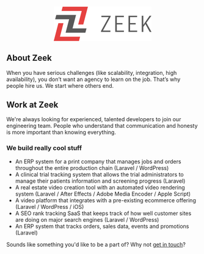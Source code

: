 <p align="center"><a href="https://zeek.com" target="_blank"><img src="https://github.com/zeekinteractive/.github/blob/main/docs/images/zeek_2048_D.png?raw=true" width="256"></a></p>

## About Zeek

When you have serious challenges (like scalability, integration, high availability), you don’t want an agency to learn on the job. That’s why people hire us. We start where others end. 

## Work at Zeek

We're always looking for experienced, talented developers to join our engineering team. People who understand that communication and honesty is more important than knowing everything.

### We build really cool stuff

- An ERP system for a print company that manages jobs and orders throughout the entire production chain (Laravel / WordPress)
- A clinical trial tracking system that allows the trial administrators to manage their patients information and screening progress (Laravel)
- A real estate video creation tool with an automated video rendering system (Laravel / After Effects / Adobe Media Encoder / Apple Script)
- A video platform that integrates with a pre-existing ecommerce offering (Laravel / WordPress / iOS)
- A SEO rank tracking SaaS that keeps track of how well customer sites are doing on major search engines (Laravel / WordPress)
- An ERP system that tracks orders, sales data, events and promotions (Laravel)

Sounds like something you'd like to be a part of? Why not [get in touch](https://zeek.com/careers)?
